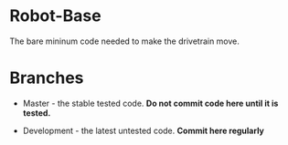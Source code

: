 Robot-Base
==========

The bare mininum code needed to make the drivetrain move.

Branches
========

* Master - the stable tested code. **Do not commit code here until it is tested.**

* Development - the latest untested code. **Commit here regularly**
